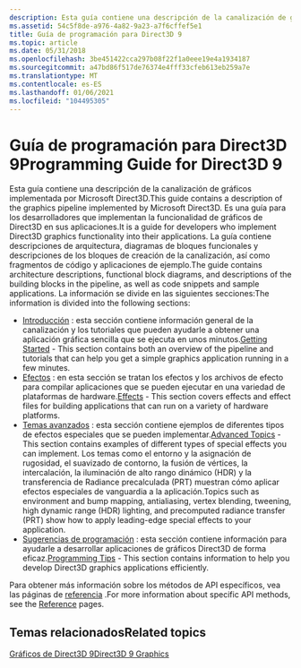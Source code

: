 ```yaml
---
description: Esta guía contiene una descripción de la canalización de gráficos implementada por Microsoft Direct3D.
ms.assetid: 54c5f8de-a976-4a82-9a23-a7f6cffef5e1
title: Guía de programación para Direct3D 9
ms.topic: article
ms.date: 05/31/2018
ms.openlocfilehash: 3be451422cca297b08f22f1a0eee19e4a1934187
ms.sourcegitcommit: a47bd86f517de76374e4fff33cfeb613eb259a7e
ms.translationtype: MT
ms.contentlocale: es-ES
ms.lasthandoff: 01/06/2021
ms.locfileid: "104495305"
---
```

# <a name="programming-guide-for-direct3d-9"></a><span data-ttu-id="3cf6c-103">Guía de programación para Direct3D 9</span><span class="sxs-lookup"><span data-stu-id="3cf6c-103">Programming Guide for Direct3D 9</span></span>

<span data-ttu-id="3cf6c-104">Esta guía contiene una descripción de la canalización de gráficos implementada por Microsoft Direct3D.</span><span class="sxs-lookup"><span data-stu-id="3cf6c-104">This guide contains a description of the graphics pipeline implemented by Microsoft Direct3D.</span></span> <span data-ttu-id="3cf6c-105">Es una guía para los desarrolladores que implementan la funcionalidad de gráficos de Direct3D en sus aplicaciones.</span><span class="sxs-lookup"><span data-stu-id="3cf6c-105">It is a guide for developers who implement Direct3D graphics functionality into their applications.</span></span> <span data-ttu-id="3cf6c-106">La guía contiene descripciones de arquitectura, diagramas de bloques funcionales y descripciones de los bloques de creación de la canalización, así como fragmentos de código y aplicaciones de ejemplo.</span><span class="sxs-lookup"><span data-stu-id="3cf6c-106">The guide contains architecture descriptions, functional block diagrams, and descriptions of the building blocks in the pipeline, as well as code snippets and sample applications.</span></span> <span data-ttu-id="3cf6c-107">La información se divide en las siguientes secciones:</span><span class="sxs-lookup"><span data-stu-id="3cf6c-107">The information is divided into the following sections:</span></span>

-   <span data-ttu-id="3cf6c-108">[Introducción](getting-started.md) : esta sección contiene información general de la canalización y los tutoriales que pueden ayudarle a obtener una aplicación gráfica sencilla que se ejecuta en unos minutos.</span><span class="sxs-lookup"><span data-stu-id="3cf6c-108">[Getting Started](getting-started.md) - This section contains both an overview of the pipeline and tutorials that can help you get a simple graphics application running in a few minutes.</span></span>
-   <span data-ttu-id="3cf6c-109">[Efectos](effects.md) : en esta sección se tratan los efectos y los archivos de efecto para compilar aplicaciones que se pueden ejecutar en una variedad de plataformas de hardware.</span><span class="sxs-lookup"><span data-stu-id="3cf6c-109">[Effects](effects.md) - This section covers effects and effect files for building applications that can run on a variety of hardware platforms.</span></span>
-   <span data-ttu-id="3cf6c-110">[Temas avanzados](advanced-topics.md) : esta sección contiene ejemplos de diferentes tipos de efectos especiales que se pueden implementar.</span><span class="sxs-lookup"><span data-stu-id="3cf6c-110">[Advanced Topics](advanced-topics.md) - This section contains examples of different types of special effects you can implement.</span></span> <span data-ttu-id="3cf6c-111">Los temas como el entorno y la asignación de rugosidad, el suavizado de contorno, la fusión de vértices, la intercalación, la iluminación de alto rango dinámico (HDR) y la transferencia de Radiance precalculada (PRT) muestran cómo aplicar efectos especiales de vanguardia a la aplicación.</span><span class="sxs-lookup"><span data-stu-id="3cf6c-111">Topics such as environment and bump mapping, antialiasing, vertex blending, tweening, high dynamic range (HDR) lighting, and precomputed radiance transfer (PRT) show how to apply leading-edge special effects to your application.</span></span>
-   <span data-ttu-id="3cf6c-112">[Sugerencias de programación](programming-tips.md) : esta sección contiene información para ayudarle a desarrollar aplicaciones de gráficos Direct3D de forma eficaz.</span><span class="sxs-lookup"><span data-stu-id="3cf6c-112">[Programming Tips](programming-tips.md) - This section contains information to help you develop Direct3D graphics applications efficiently.</span></span>

<span data-ttu-id="3cf6c-113">Para obtener más información sobre los métodos de API específicos, vea las páginas de [referencia](dx9-graphics-reference.md) .</span><span class="sxs-lookup"><span data-stu-id="3cf6c-113">For more information about specific API methods, see the [Reference](dx9-graphics-reference.md) pages.</span></span>

## <a name="related-topics"></a><span data-ttu-id="3cf6c-114">Temas relacionados</span><span class="sxs-lookup"><span data-stu-id="3cf6c-114">Related topics</span></span>

<dl> <dt>

[<span data-ttu-id="3cf6c-115">Gráficos de Direct3D 9</span><span class="sxs-lookup"><span data-stu-id="3cf6c-115">Direct3D 9 Graphics</span></span>](dx9-graphics.md)
</dt> </dl>

 

 



